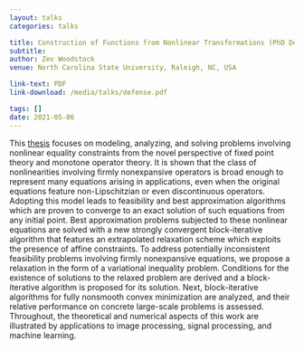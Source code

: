 ```yaml
---
layout: talks
categories: talks

title: Construction of Functions from Nonlinear Transformations (PhD Defense)
subtitle: 
author: Zev Woodstock
venue: North Carolina State University, Raleigh, NC, USA

link-text: PDF
link-download: /media/talks/defense.pdf

tags: []
date: 2021-05-06
---
```


This <a href="/media/publications/thesis.pdf">thesis</a> focuses on modeling, analyzing, and solving problems involving nonlinear equality constraints from the novel perspective of fixed point theory and monotone operator theory. It is shown that the class of nonlinearities involving firmly nonexpansive operators is broad enough to represent many equations arising in applications, even when the original equations feature non-Lipschitzian or even discontinuous operators. Adopting this model leads to feasibility and best approximation algorithms which are proven to converge to an exact solution of such equations from any initial point. Best approximation problems subjected to these nonlinear equations are solved with a new strongly convergent block-iterative algorithm that features an extrapolated relaxation scheme which exploits the presence of affine constraints. To address potentially inconsistent feasibility problems involving firmly nonexpansive equations, we propose a relaxation in the form of a variational inequality problem. Conditions for the existence of solutions to the relaxed problem are derived and a block-iterative algorithm is proposed for its solution. Next, block-iterative algorithms for fully nonsmooth convex minimization are analyzed, and their relative performance on concrete large-scale problems is assessed. Throughout, the theoretical and numerical aspects of this work are illustrated by applications to image processing, signal processing, and machine learning.
